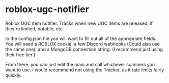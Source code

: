 # roblox-ugc-notifier
Roblox UGC item notifier.  Tracks when new UGC items are released, if they're limited, notable, etc.


In the config.json file you will want to fill out all of the appropriate fields.  
You will need a ROBLOX cookie, a few Discord webhooks (Could also use the same one), and a MongoDB connection string. (I recommend just using their free tier.)

From there, you can just edit the main and call whichever scanners you want to use.  I would recommend not using the Tracker, as it rate limits fairly quickly.
